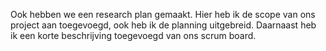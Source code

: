 Ook hebben we een research plan gemaakt. Hier heb ik de scope van ons project aan toegevoegd, ook heb ik de planning uitgebreid. Daarnaast heb ik een korte beschrijving toegevoegd van ons scrum board.